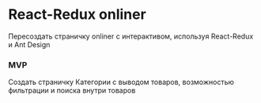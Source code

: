 # React-Redux onliner

Пересоздать страничку onliner с интерактивом, используя React-Redux и Ant Design

### MVP

Создать страничку Категории с выводом товаров, возможностью фильтрации и поиска внутри товаров
